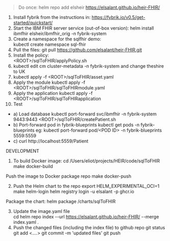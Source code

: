 > Do once:
helm repo add elsheir https://elsalant.github.io/heir-FHIR/

1. Install fybrik from the instructions in: https://fybrik.io/v0.5/get-started/quickstart/
2. Start the IBM FHIR server service (out-of-box version):
helm install ibmfhir elsheir/ibmfhir_orig -n fybrik-system
3. Create a namespace for the sqlfhir demo:  
kubectl create namespace sql-fhir
3. Pull the files:
git pull https://github.com/elsalant/heir-FHIR.git
4. Install the policy:  
\<ROOT>/sqlToFHIR/applyPolicy.sh
5. kubectl edit cm cluster-metadata -n fybrik-system
and change theshire to UK
6. kubectl apply -f \<ROOT>/sqlToFHIR/asset.yaml
7. Apply the module
kubectl apply -f \<ROOT>/sqlToFHIR/sqlToFHIRmodule.yaml  
8. Apply the application
kubectl apply -f \<ROOT>/sqlToFHIR/sqlToFHIRapplication
9. Test
- a) Load database 
kubectl port-forward svc/ibmfhir -n fybrik-system 9443:9443
\<ROOT>/sqlToFHIR/createPatient.sh
- b) Port-forward pod in fybrik-blueprints
 kubectl get pods -n fybrik-blueprints
eg: kubectl port-forward pod/\<POD ID> -n fybrik-blueprints 5559:5559
- c) curl http://localhost:5559/Patient

DEVELOPMENT

1. To build Docker image:
cd /Users/eliot/projects/HEIR/code/sqlToFHIR
make docker-build

Push the image to Docker package repo
make docker-push

2. Push the Helm chart to the repo
export HELM_EXPERIMENTAL_OCI=1
make helm-login
  helm registry login -u elsalant -p <PASSWORD> ghcr.io

Package the chart:
helm package <ROOT>/charts/sqlToFHIR

3. Update the image.yaml file  
cd <ROOT>
helm repo index --url https://elsalant.github.io/heir-FHIR/ --merge index.yaml .
4. Push the changed files (including the index file) to github repo
git status
git add <....>
git commit -m 'updated files'
git push 
